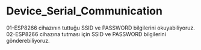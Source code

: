 # Device_Serial_Communication
01-ESP8266 cihazının tuttuğu SSID ve PASSWORD bilgilerini okuyabiliyoruz.</br>
02-ESP8266 cihazına tutması için SSID ve PASSWORD bilgilerini gönderebiliyoruz.
